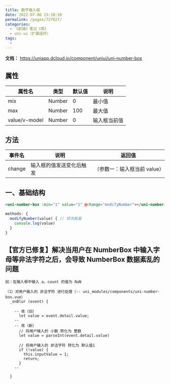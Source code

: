 ```yaml
---
title: 数字输入框
date: 2022-07-06 15:18:10
permalink: /pages/72782f/
categories:
  - 《前端》笔记《库》
  - uni-ui（扩展组件）
tags:
  - 
---
```

**文档：** https://uniapp.dcloud.io/component/uniui/uni-number-box

## 属性
  | 属性名        | 类型   | 默认值 | 说明         |
  | ------------- | ------ | ------ | ------------ |
  | mix           | Number | 0      | 最小值       |
  | max           | Number | 100    | 最大值       |
  | value/v-model | Number | 0      | 输入框当前值 |

## 方法
  | 事件名      | 说明                           | 返回值              |
  | ----------- | ------------------------------ | ------------------- |
  | change       | 输入框的值发送变化后触发 | （参数一：输入框当前 value） |

## 一、基础结构
  ```html
  <uni-number-box :min="1" value="1" @change="modifyNumber"></uni-number-box>
  ```

  ```js
  methods: {
    modifyNumber(value) { // 修改数量
      console.log(value)
    }
  }
  ```

## 【官方已修复】解决当用户在 NumberBox 中输入字母等非法字符之后，会导致 NumberBox 数据紊乱的问题
    如：在输入框中输入 a，count 的值为 NaN

    （1）对用户输入的 非法字符 进行处理（-- uni_modules/components/uni-number-box.vue）
      _onBlur (event) {

        -- 改（旧）
          let value = event.detail.value;
        --
        -- 改（新）
          // 将用户输入的 小数 转化为 整数
          let value = parseInt(event.detail.value)

          // 将用户输入的 非法字符 转化为 默认值1
          if (!value) {
            this.inputValue = 1;
            return;
          }
        --

      }